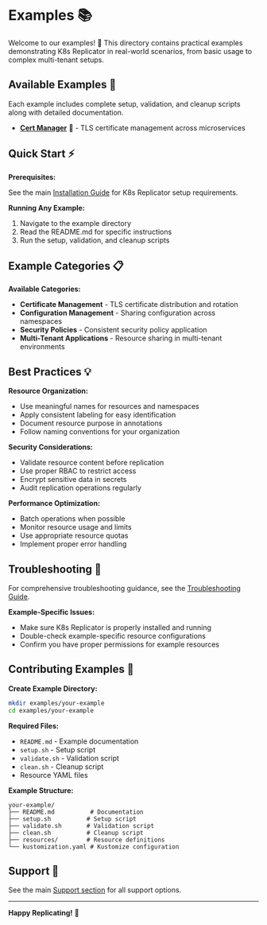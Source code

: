 # Examples 📚

Welcome to our examples! 🎯 This directory contains practical examples demonstrating K8s Replicator in real-world scenarios, from basic usage to complex multi-tenant setups.

## Available Examples 🚀

Each example includes complete setup, validation, and cleanup scripts along with detailed documentation.

- [**Cert Manager**](./cert-manager) 🔐 - TLS certificate management across microservices

## Quick Start ⚡

**Prerequisites:**

See the main [Installation Guide](../README.md#quick-start-) for K8s Replicator setup requirements.

**Running Any Example:**

1. Navigate to the example directory
2. Read the README.md for specific instructions
3. Run the setup, validation, and cleanup scripts

## Example Categories 📋

**Available Categories:**

- **Certificate Management** - TLS certificate distribution and rotation
- **Configuration Management** - Sharing configuration across namespaces
- **Security Policies** - Consistent security policy application
- **Multi-Tenant Applications** - Resource sharing in multi-tenant environments

## Best Practices 💡

**Resource Organization:**

- Use meaningful names for resources and namespaces
- Apply consistent labeling for easy identification
- Document resource purpose in annotations
- Follow naming conventions for your organization

**Security Considerations:**

- Validate resource content before replication
- Use proper RBAC to restrict access
- Encrypt sensitive data in secrets
- Audit replication operations regularly

**Performance Optimization:**

- Batch operations when possible
- Monitor resource usage and limits
- Use appropriate resource quotas
- Implement proper error handling

## Troubleshooting 🔧

For comprehensive troubleshooting guidance, see the [Troubleshooting Guide](../TROUBLESHOOTING.md).

**Example-Specific Issues:**

- Make sure K8s Replicator is properly installed and running
- Double-check example-specific resource configurations
- Confirm you have proper permissions for example resources

## Contributing Examples 🤝

**Create Example Directory:**

```bash
mkdir examples/your-example
cd examples/your-example
```

**Required Files:**

- `README.md` - Example documentation
- `setup.sh` - Setup script
- `validate.sh` - Validation script
- `clean.sh` - Cleanup script
- Resource YAML files

**Example Structure:**

```text
your-example/
├── README.md          # Documentation
├── setup.sh          # Setup script
├── validate.sh       # Validation script
├── clean.sh          # Cleanup script
├── resources/        # Resource definitions
└── kustomization.yaml # Kustomize configuration
```

## Support 💬

See the main [Support section](../README.md#support-) for all support options.

---

**Happy Replicating!** 🚀
